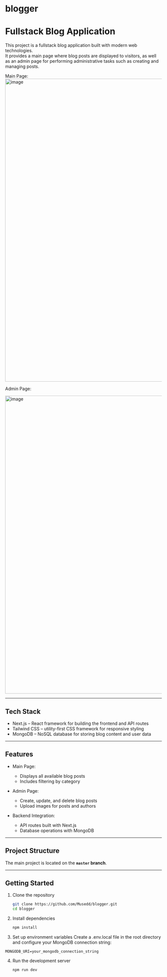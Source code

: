 # blogger
# Fullstack Blog Application

This project is a fullstack blog application built with modern web technologies.  
It provides a main page where blog posts are displayed to visitors, as well as an admin page for performing administrative tasks such as creating and managing posts.

Main Page:
<img width="1777" height="973" alt="image" src="https://github.com/user-attachments/assets/0ac5fd95-b165-41b9-a0a7-3cbd0c8fdf08" />

Admin Page:

<img width="1686" height="957" alt="image" src="https://github.com/user-attachments/assets/b2c5f1c2-047f-487d-9c1f-406b44a02b9b" />


---

## Tech Stack

- Next.js – React framework for building the frontend and API routes  
- Tailwind CSS – utility-first CSS framework for responsive styling  
- MongoDB – NoSQL database for storing blog content and user data  

---

## Features

- Main Page:  
  - Displays all available blog posts  
  - Includes filtering by category  

- Admin Page:  
  - Create, update, and delete blog posts  
  - Upload images for posts and authors  

- Backend Integration:  
  - API routes built with Next.js  
  - Database operations with MongoDB  

---

## Project Structure

The main project is located on the **`master` branch**.  

---

## Getting Started

1. Clone the repository  
   ```bash
   git clone https://github.com/Musedd/blogger.git
   cd blogger
   ````
2. Install dependencies
   ```bash
   npm install
   ```
3. Set up environment variables
Create a .env.local file in the root directory and configure your MongoDB connection string:
```env
MONGODB_URI=your_mongodb_connection_string
```
4. Run the development server
   ```bash
   npm run dev
   ```


